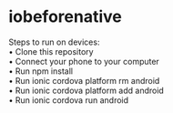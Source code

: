 # iobeforenative
Steps to run on devices: <br>
•	Clone this repository <br>
•	Connect your phone to your computer <br>
•	Run npm install <br>
•	Run ionic cordova platform rm android <br>
•	Run ionic cordova platform add android <br>
•	Run ionic cordova run android <br>
